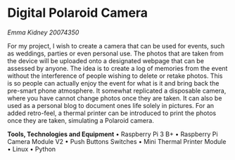 # Digital Polaroid Camera #

*Emma Kidney 20074350*

For my project, I wish to create a camera that can be used for events, such as weddings, parties or even personal use. 
The photos that are taken from the device will be uploaded onto a designated webpage that can be assessed by anyone. 
The idea is to create a log of memories from the event without the interference of people wishing to delete or retake photos. 
This is so people can actually enjoy the event for what is it and bring back the pre-smart phone atmosphere. It somewhat replicated 
a disposable camera, where you have cannot change photos once they are taken. It can also be used as a personal blog to document 
ones life solely in pictures. For an added retro-feel, a thermal printer can be introduced to print the photos once they are taken, 
simulating a Polaroid camera. 

**Tools, Technologies and Equipment**
•	Raspberry Pi 3 B+
•	Raspberry Pi Camera Module V2
•	Push Buttons Switches
•	Mini Thermal Printer Module
•	Linux
•	Python
